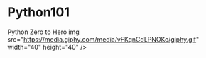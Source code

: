# Python101
Python Zero to Hero
img src="https://media.giphy.com/media/vFKqnCdLPNOKc/giphy.gif" width="40" height="40" />
